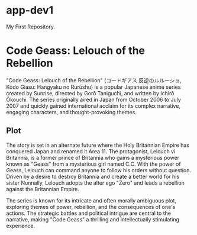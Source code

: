 # app-dev1
My First Repository.
# Code Geass: Lelouch of the Rebellion

"Code Geass: Lelouch of the Rebellion" (コードギアス 反逆のルルーシュ, Kōdo Giasu: Hangyaku no Rurūshu) is a popular Japanese anime series created by Sunrise, directed by Gorō Taniguchi, and written by Ichirō Ōkouchi. The series originally aired in Japan from October 2006 to July 2007 and quickly gained international acclaim for its complex narrative, engaging characters, and thought-provoking themes.

## Plot

The story is set in an alternate future where the Holy Britannian Empire has conquered Japan and renamed it Area 11. The protagonist, Lelouch vi Britannia, is a former prince of Britannia who gains a mysterious power known as "Geass" from a mysterious girl named C.C. With the power of Geass, Lelouch can command anyone to follow his orders without question. Driven by a desire to destroy Britannia and create a better world for his sister Nunnally, Lelouch adopts the alter ego "Zero" and leads a rebellion against the Britannian Empire.

The series is known for its intricate and often morally ambiguous plot, exploring themes of power, rebellion, and the consequences of one's actions. The strategic battles and political intrigue are central to the narrative, making "Code Geass" a thrilling and intellectually stimulating experience.


